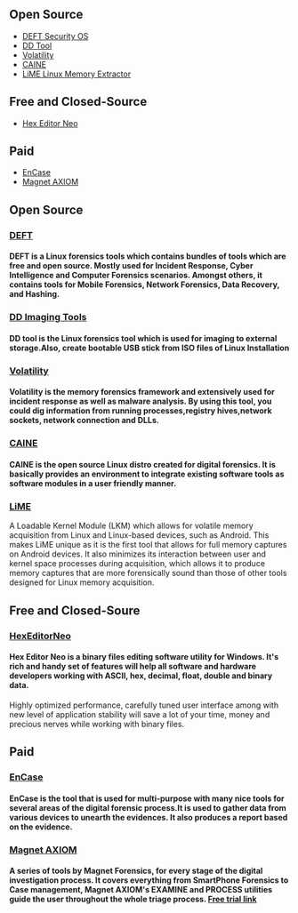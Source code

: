 ## Open Source
* [DEFT Security OS](#DEFT)
* [DD Tool](#DD--Imaging--Tool)
* [Volatility](##Volatility--Memory--Forensics)
* [CAINE](##CAINE) 
* [LiME Linux Memory Extractor](##LiME--Linux--Memory--Extractor)
## Free and Closed-Source
* [Hex Editor Neo](#HexEditorNeo)
## Paid
* [EnCase](#EnCase)
* [Magnet AXIOM](#Axiom)
## Open Source
### [DEFT](http://www.deftlinux.net/download/)
#### DEFT is a Linux forensics tools which  contains bundles of tools which are free and open source. Mostly used for Incident Response, Cyber Intelligence and Computer Forensics scenarios. Amongst others, it contains tools for Mobile Forensics, Network Forensics, Data Recovery, and Hashing.
### [DD Imaging Tools](https://github.com/thefanclub/dd-utility)
#### DD tool is the Linux forensics tool which is used for imaging to external storage.Also, create bootable USB stick from ISO files of Linux Installation
### [Volatility](http://code.google.com/p/volatility/)
#### Volatility is the memory forensics framework and extensively used for incident response as well as malware analysis. By using this tool, you could dig information from running processes,registry hives,network sockets, network connection and DLLs. 
### [CAINE]( http://www.caine-live.net/) 
#### CAINE is the open source Linux distro created for digital forensics. It is basically provides an environment to integrate existing software tools as software modules in a user friendly manner.
### [LiME]( https://github.com/504ensicslabs/lime)
A Loadable Kernel Module (LKM) which allows for volatile memory acquisition from Linux and Linux-based devices, such as Android. This makes LiME unique as it is the first tool that allows for full memory captures on Android devices. It also minimizes its interaction between user and kernel space processes during acquisition, which allows it to produce memory captures that are more forensically sound than those of other tools designed for Linux memory acquisition.
## Free and Closed-Soure
### [HexEditorNeo](https://freehexeditorneo.com/)
#### Hex Editor Neo is a binary files editing software utility for Windows. It's rich and handy set of features will help all software and hardware developers working with ASCII, hex, decimal, float, double and binary data.
Highly optimized performance, carefully tuned user interface among with new level of application stability will save a lot of your time, money and precious nerves while working with binary files.
## Paid
### [EnCase](https://www.guidancesoftware.com/products/Pages/encase-forensic/overview.aspx)
#### EnCase is the tool that is used for multi-purpose with many nice tools for several areas of the digital forensic process.It is used to gather data from various devices to unearth the evidences. It also produces a report based on the evidence.
### [Magnet AXIOM](https://www.magnetforensics.com/products/)
#### A series of tools by Magnet Forensics, for every stage of the digital investigation process. It covers everything from SmartPhone Forensics to Case management, Magnet AXIOM's EXAMINE and PROCESS utilities guide the user throughout the whole triage process. [Free trial link](https://www.magnetforensics.com/try-magnet-axiom-free-30-days/)
